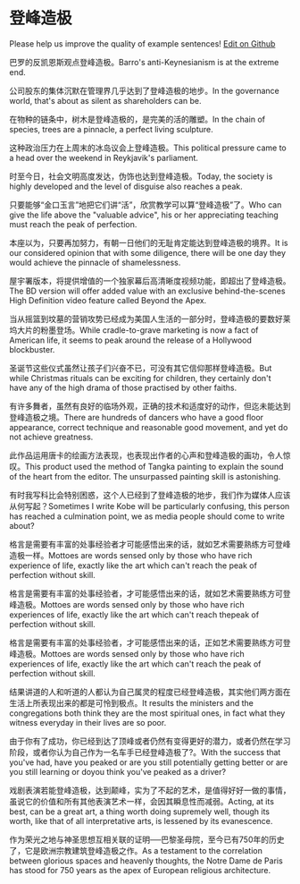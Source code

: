 # 登峰造极

Please help us improve the quality of example sentences! [Edit on Github](https://github.com/jiyushe/jiyu-example-sentence-source/blob/main/chinese/dengfengzaoji.md)

<p><span class="chinese">巴罗的反凯恩斯观点登峰造极。</span><span class="english">Barro's anti-Keynesianism is at the extreme end.</span></p>

<p><span class="chinese">公司股东的集体沉默在管理界几乎达到了登峰造极的地步。</span><span class="english">In the governance world, that's about as silent as shareholders can be.</span></p>

<p><span class="chinese">在物种的链条中，树木是登峰造极的，是完美的活的雕塑。</span><span class="english">In the chain of species, trees are a pinnacle, a perfect living sculpture.</span></p>

<p><span class="chinese">这种政治压力在上周末的冰岛议会上登峰造极。</span><span class="english">This political pressure came to a head over the weekend in Reykjavik's parliament.</span></p>

<p><span class="chinese">时至今日，社会文明高度发达，伪饰也达到登峰造极。</span><span class="english">Today, the society is highly developed and the level of disguise also reaches a peak.</span></p>

<p><span class="chinese">只要能够“金口玉言”地把它们讲“活”，欣赏教学可以算“登峰造极”了。</span><span class="english">Who can give the life above the "valuable advice", his or her appreciating teaching must reach the peak of perfection.</span></p>

<p><span class="chinese">本座以为，只要再加努力，有朝一日他们的无耻肯定能达到登峰造极的境界。</span><span class="english">It is our considered opinion that with some diligence, there will be one day they would achieve the pinnacle of shamelessness.</span></p>

<p><span class="chinese">屋宇署版本，将提供增值的一个独家幕后高清晰度视频功能，即超出了登峰造极。</span><span class="english">The BD version will offer added value with an exclusive behind-the-scenes High Definition video feature called Beyond the Apex.</span></p>

<p><span class="chinese">当从摇篮到坟墓的营销攻势已经成为美国人生活的一部分时，登峰造极的要数好莱坞大片的粉墨登场。</span><span class="english">While cradle-to-grave marketing is now a fact of American life, it seems to peak around the release of a Hollywood blockbuster.</span></p>

<p><span class="chinese">圣诞节这些仪式虽然让孩子们兴奋不已，可没有其它信仰那样登峰造极。</span><span class="english">But while Christmas rituals can be exciting for children, they certainly don't have any of the high drama of those practised by other faiths.</span></p>

<p><span class="chinese">有许多舞者，虽然有良好的临场外观，正确的技术和适度好的动作，但迄未能达到登峰造极之境。</span><span class="english">There are hundreds of dancers who have a good floor appearance, correct technique and reasonable good movement, and yet do not achieve greatness.</span></p>

<p><span class="chinese">此作品运用唐卡的绘画方法表现，也表现出作者的心声和登峰造极的画功，令人惊叹。</span><span class="english">This product used the method of Tangka painting to explain the sound of the heart from the editor. The unsurpassed painting skill is astonishing.</span></p>

<p><span class="chinese">有时我写科比会特别困惑，这个人已经到了登峰造极的地步，我们作为媒体人应该从何写起？</span><span class="english">Sometimes I write Kobe will be particularly confusing, this person has reached a culmination point, we as media people should come to write about?</span></p>

<p><span class="chinese">格言是需要有丰富的处事经验者才可能感悟出来的话，就如艺术需要熟练方可登峰造极一样。</span><span class="english">Mottoes are words sensed only by those who have rich experience of life, exactly like the art which can't reach the peak of perfection without skill.</span></p>

<p><span class="chinese">格言是需要有丰富的处事经验者，才可能感悟出来的话，就如艺术需要熟练方可登峰造极。</span><span class="english">Mottoes are words sensed only by those who have rich experiences of life, exactly like the art which can't reach thepeak of perfection without skill.</span></p>

<p><span class="chinese">格言是需要有丰富的处事经验者，才可能感悟出来的话，正如艺术需要熟练方可登峰造极。</span><span class="english">Mottoes are words sensed only by those who have rich experiences of life, exactly like the art which can't reach the peak of perfection without skill.</span></p>

<p><span class="chinese">结果讲道的人和听道的人都认为自己属灵的程度已经登峰造极，其实他们两方面在生活上所表现出来的都是可怜到极点。</span><span class="english">It results the ministers and the congregations both think they are the most spiritual ones, in fact what they witness everyday in their lives are so poor.</span></p>

<p><span class="chinese">由于你有了成功，你已经到达了顶峰或者仍然有变得更好的潜力，或者仍然在学习阶段，或者你认为自己作为一名车手已经登峰造极了?。</span><span class="english">With the success that you've had, have you peaked or are you still potentially getting better or are you still learning or doyou think you've peaked as a driver?</span></p>

<p><span class="chinese">戏剧表演若能登峰造极，达到颠峰，实为了不起的艺术，是值得好好一做的事情，虽说它的价值和所有其他表演艺术一样，会因其瞬息性而减弱。</span><span class="english">Acting, at its best, can be a great art, a thing worth doing supremely well, though its worth, like that of all interpretative arts, is lessened by its evanescence.</span></p>

<p><span class="chinese">作为荣光之地与神圣思想互相关联的证明──巴黎圣母院，至今已有750年的历史了，它是欧洲宗教建筑登峰造极之作。</span><span class="english">As a testament to the correlation between glorious spaces and heavenly thoughts, the Notre Dame de Paris has stood for 750 years as the apex of European religious architecture.</span></p>

